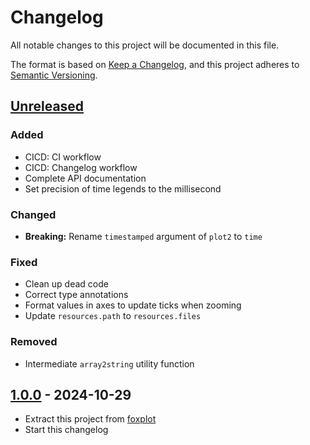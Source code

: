 # Changelog

All notable changes to this project will be documented in this file.

The format is based on [Keep a Changelog](https://keepachangelog.com/en/1.0.0/),
and this project adheres to [Semantic Versioning](https://semver.org/spec/v2.0.0.html).

## [Unreleased]

### Added

- CICD: CI workflow
- CICD: Changelog workflow
- Complete API documentation
- Set precision of time legends to the millisecond

### Changed

- **Breaking:** Rename `timestamped` argument of `plot2` to `time`

### Fixed

- Clean up dead code
- Correct type annotations
- Format values in axes to update ticks when zooming
- Update `resources.path` to `resources.files`

### Removed

- Intermediate `array2string` utility function

## [1.0.0] - 2024-10-29

- Extract this project from [foxplot](https://github.com/stephane-caron/foxplot)
- Start this changelog

[unreleased]: https://github.com/stephane-caron/foxplot/compare/v1.0.0...HEAD
[1.0.0]: https://github.com/stephane-caron/foxplot/releases/tag/v1.0.0
